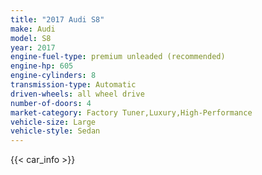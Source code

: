 ```yaml
---
title: "2017 Audi S8"
make: Audi
model: S8
year: 2017
engine-fuel-type: premium unleaded (recommended)
engine-hp: 605
engine-cylinders: 8
transmission-type: Automatic
driven-wheels: all wheel drive
number-of-doors: 4
market-category: Factory Tuner,Luxury,High-Performance
vehicle-size: Large
vehicle-style: Sedan
---
```


{{< car_info >}}
